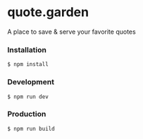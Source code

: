 # quote.garden

A place to save & serve your favorite quotes

### Installation
```
$ npm install
```

### Development
```
$ npm run dev
```

### Production
```
$ npm run build
```
